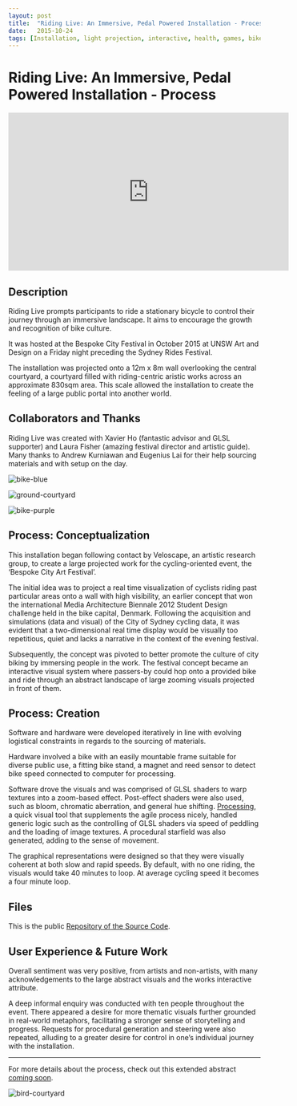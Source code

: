 ```yaml
---
layout: post
title:  "Riding Live: An Immersive, Pedal Powered Installation - Process"
date:   2015-10-24
tags: [Installation, light projection, interactive, health, games, bike culture]
---
```


# Riding Live: An Immersive, Pedal Powered Installation - Process

<iframe width="560" height="315" src="https://www.youtube.com/embed/u3fd3sHLgro" frameborder="0" allowfullscreen></iframe>

## Description

Riding Live prompts participants to ride a stationary bicycle to control their journey through an immersive landscape. It aims to encourage the growth and recognition of bike culture. 

It was hosted at the Bespoke City Festival in October 2015 at UNSW Art and Design on a Friday night preceding the Sydney Rides Festival. 

The installation was projected onto a 12m x 8m wall overlooking the central courtyard, a courtyard filled with riding-centric aristic works across an approximate 830sqm area. This scale allowed the installation to create the feeling of a large public portal into another world.

## Collaborators and Thanks

Riding Live was created with Xavier Ho (fantastic advisor and GLSL supporter) and Laura Fisher (amazing festival director and artistic guide). Many thanks to Andrew Kurniawan and Eugenius Lai for their help sourcing materials and with setup on the day.

![bike-blue](media/select_images/bike-blue.jpg)

![ground-courtyard](media/select_images/ground-courtyard.jpg)

![bike-purple](media/select_images/bike-purple.jpg)

## Process: Conceptualization

This installation began following contact by Veloscape, an artistic research group, to create a large projected work for the cycling-oriented event, the ‘Bespoke City Art Festival’.

The initial idea was to project a real time visualization of cyclists riding past particular areas onto a wall with high visibility, an earlier concept that won the international Media Architecture Biennale 2012 Student Design challenge held in the bike capital, Denmark. Following the acquisition and simulations (data and visual) of the City of Sydney cycling data, it was evident that a two-dimensional real time display would be visually too repetitious, quiet and lacks a narrative in the context of the evening festival.

Subsequently, the concept was pivoted to better promote the culture of city biking by immersing people in the work. The festival concept became an interactive visual system where passers-by could hop onto a provided bike and ride through an abstract landscape of large zooming visuals projected in front of them.

## Process: Creation

Software and hardware were developed iteratively in line with evolving logistical constraints in regards to the sourcing of materials.

Hardware involved a bike with an easily mountable frame suitable for diverse public use, a fitting bike stand, a magnet and reed sensor to detect bike speed connected to computer for processing.

Software drove the visuals and was comprised of GLSL shaders to warp textures into a zoom-based effect. Post-effect shaders were also used, such as bloom, chromatic aberration, and general hue shifting. [Processing](processing.org), a quick visual tool that supplements the agile process nicely, handled generic logic such as the controlling of GLSL shaders via speed of peddling and the loading of image textures. A procedural starfield was also generated, adding to the sense of movement.

The graphical representations were designed so that they were visually coherent at both slow and rapid speeds. By default, with no one riding, the visuals would take 40 minutes to loop. At average cycling speed it becomes a four minute loop.

## Files

This is the public [Repository of the Source Code](https://bitbucket.org/hanleyweng/astral-bikes-repo).

## User Experience & Future Work

Overall sentiment was very positive, from artists and non-artists, with many acknowledgements to the large abstract visuals and the works interactive attribute. 

A deep informal enquiry was conducted with ten people throughout the event. There appeared a desire for more thematic visuals further grounded in real-world metaphors, facilitating a stronger sense of storytelling and progress. Requests for procedural generation and steering were also repeated, alluding to a greater desire for control in one’s individual journey with the installation.

---

For more details about the process, check out this extended abstract [coming soon]().

![bird-courtyard](media/select_images/bird-courtyard.jpg)